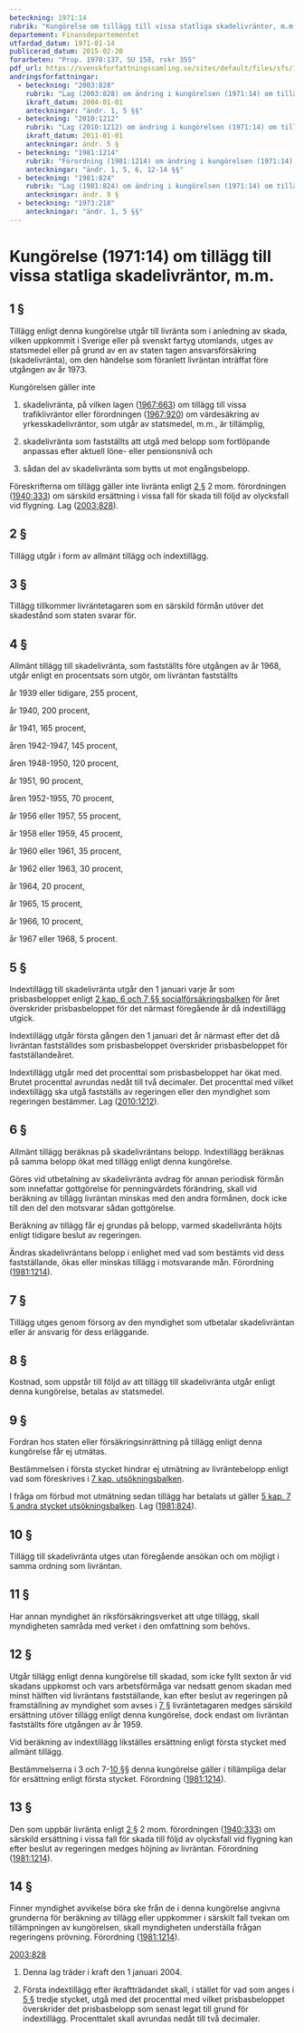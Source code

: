 ```yaml
---
beteckning: 1971:14
rubrik: "Kungörelse om tillägg till vissa statliga skadelivräntor, m.m."
departement: Finansdepartementet
utfardad_datum: 1971-01-14
publicerad_datum: 2015-02-20
forarbeten: "Prop. 1970:137, SU 158, rskr 355"
pdf_url: https://svenskforfattningssamling.se/sites/default/files/sfs/1971-01/SFS1971-14.pdf
andringsforfattningar:
  - beteckning: "2003:828"
    rubrik: "Lag (2003:828) om ändring i kungörelsen (1971:14) om tillägg till vissa statliga skadelivräntor, m.m."
    ikraft_datum: 2004-01-01
    anteckningar: "ändr. 1, 5 §§"
  - beteckning: "2010:1212"
    rubrik: "Lag (2010:1212) om ändring i kungörelsen (1971:14) om tillägg till vissa statliga skadelivräntor, m.m."
    ikraft_datum: 2011-01-01
    anteckningar: ändr. 5 §
  - beteckning: "1981:1214"
    rubrik: "Förordning (1981:1214) om ändring i kungörelsen (1971:14) om tillägg till vissa statliga skadelivräntor, m.m."
    anteckningar: "ändr. 1, 5, 6, 12-14 §§"
  - beteckning: "1981:824"
    rubrik: "Lag (1981:824) om ändring i kungörelsen (1971:14) om tillägg till vissa statliga skadelivräntor, m.m."
    anteckningar: ändr. 9 §
  - beteckning: "1973:218"
    anteckningar: "ändr. 1, 5 §§"
---
```


# Kungörelse (1971:14) om tillägg till vissa statliga skadelivräntor, m.m.

## 1 §

Tillägg enligt denna kungörelse utgår till livränta som i anledning av skada, vilken uppkommit i Sverige eller på svenskt fartyg utomlands, utges av statsmedel eller på grund av en av staten tagen ansvarsförsäkring (skadelivränta), om den händelse som föranlett livräntan inträffat före utgången av år 1973.

Kungörelsen gäller inte

1. skadelivränta, på vilken lagen ([1967:663](https://selex.se/eli/sfs/1967/663)) om tillägg till vissa trafiklivräntor eller förordningen ([1967:920](https://selex.se/eli/sfs/1967/920)) om värdesäkring av yrkesskadelivräntor, som utgår av statsmedel, m.m., är tillämplig,

2. skadelivränta som fastställts att utgå med belopp som fortlöpande anpassas efter aktuell löne- eller pensionsnivå och

3. sådan del av skadelivränta som bytts ut mot engångsbelopp.

Föreskrifterna om tillägg gäller inte livränta enligt [2 §](#2) 2 mom. förordningen ([1940:333](https://selex.se/eli/sfs/1940/333)) om särskild ersättning i vissa fall för skada till följd av olycksfall vid flygning. Lag ([2003:828](https://selex.se/eli/sfs/2003/828)).

## 2 §

Tillägg utgår i form av allmänt tillägg och indextillägg.

## 3 §

Tillägg tillkommer livräntetagaren som en särskild förmån utöver det skadestånd som staten svarar för.

## 4 §

Allmänt tillägg till skadelivränta, som fastställts före utgången av år 1968, utgår enligt en procentsats som utgör, om livräntan fastställts

år 1939 eller tidigare, 255 procent,

år 1940, 200 procent,

år 1941, 165 procent,

åren 1942-1947, 145 procent,

åren 1948-1950, 120 procent,

år 1951, 90 procent,

åren 1952-1955, 70 procent,

år 1956 eller 1957, 55 procent,

år 1958 eller 1959, 45 procent,

år 1960 eller 1961, 35 procent,

år 1962 eller 1963, 30 procent,

år 1964, 20 procent,

år 1965, 15 procent,

år 1966, 10 procent,

år 1967 eller 1968, 5 procent.

## 5 §

Indextillägg till skadelivränta utgår den 1 januari varje år som prisbasbeloppet enligt [2 kap. 6 och 7 §§ socialförsäkringsbalken](https://selex.se/eli/sfs/2010/110#kap2.6) för året överskrider prisbasbeloppet för det närmast föregående år då indextillägg utgick.

Indextillägg utgår första gången den 1 januari det år närmast efter det då livräntan fastställdes som prisbasbeloppet överskrider prisbasbeloppet för fastställandeåret.

Indextillägg utgår med det procenttal som prisbasbeloppet har ökat med. Brutet procenttal avrundas nedåt till två decimaler. Det procenttal med vilket indextillägg ska utgå fastställs av regeringen eller den myndighet som regeringen bestämmer. Lag ([2010:1212](https://selex.se/eli/sfs/2010/1212)).

## 6 §

Allmänt tillägg beräknas på skadelivräntans belopp. Indextillägg beräknas på samma belopp ökat med tillägg enligt denna kungörelse.

Göres vid utbetalning av skadelivränta avdrag för annan periodisk förmån som innefattar gottgörelse för penningvärdets förändring, skall vid beräkning av tillägg livräntan minskas med den andra förmånen, dock icke till den del den motsvarar sådan gottgörelse.

Beräkning av tillägg får ej grundas på belopp, varmed skadelivränta höjts enligt tidigare beslut av regeringen.

Ändras skadelivräntans belopp i enlighet med vad som bestämts vid dess fastställande, ökas eller minskas tillägg i motsvarande mån. Förordning ([1981:1214](https://selex.se/eli/sfs/1981/1214)).

## 7 §

Tillägg utges genom försorg av den myndighet som utbetalar skadelivräntan eller är ansvarig för dess erläggande.

## 8 §

Kostnad, som uppstår till följd av att tillägg till skadelivränta utgår enligt denna kungörelse, betalas av statsmedel.

## 9 §

Fordran hos staten eller försäkringsinrättning på tillägg enligt denna kungörelse får ej utmätas.

Bestämmelsen i första stycket hindrar ej utmätning av livräntebelopp enligt vad som föreskrives i [7 kap. utsökningsbalken](https://selex.se/eli/sfs/1981/774).

I fråga om förbud mot utmätning sedan tillägg har betalats ut gäller [5 kap. 7 § andra stycket utsökningsbalken](https://selex.se/eli/sfs/1981/774#kap5.7). Lag ([1981:824](https://selex.se/eli/sfs/1981/824)).

## 10 §

Tillägg till skadelivränta utges utan föregående ansökan och om möjligt i samma ordning som livräntan.

## 11 §

Har annan myndighet än riksförsäkringsverket att utge tillägg, skall myndigheten samråda med verket i den omfattning som behövs.

## 12 §

Utgår tillägg enligt denna kungörelse till skadad, som icke fyllt sexton år vid skadans uppkomst och vars arbetsförmåga var nedsatt genom skadan med minst hälften vid livräntans fastställande, kan efter beslut av regeringen på framställning av myndighet som avses i [7 §](#7) livräntetagaren medges särskild ersättning utöver tillägg enligt denna kungörelse, dock endast om livräntan fastställts före utgången av år 1959.

Vid beräkning av indextillägg likställes ersättning enligt första stycket med allmänt tillägg.

Bestämmelserna i 3 och 7-[10 §](#10)§ denna kungörelse gäller i tillämpliga delar för ersättning enligt första stycket. Förordning ([1981:1214](https://selex.se/eli/sfs/1981/1214)).

## 13 §

Den som uppbär livränta enligt [2 §](#2) 2 mom. förordningen ([1940:333](https://selex.se/eli/sfs/1940/333)) om särskild ersättning i vissa fall för skada till följd av olycksfall vid flygning kan efter beslut av regeringen medges höjning av livräntan. Förordning ([1981:1214](https://selex.se/eli/sfs/1981/1214)).

## 14 §

Finner myndighet avvikelse böra ske från de i denna kungörelse angivna grunderna för beräkning av tillägg eller uppkommer i särskilt fall tvekan om tillämpningen av kungörelsen, skall myndigheten underställa frågan regeringens prövning. Förordning ([1981:1214](https://selex.se/eli/sfs/1981/1214)).

[2003:828](https://selex.se/eli/sfs/2003/828)

1. Denna lag träder i kraft den 1 januari 2004.

2. Första indextillägg efter ikraftträdandet skall, i stället för vad som anges i [5 §](#5) tredje stycket, utgå med det procenttal med vilket prisbasbeloppet överskrider det prisbasbelopp som senast legat till grund för indextillägg. Procenttalet skall avrundas nedåt till två decimaler.